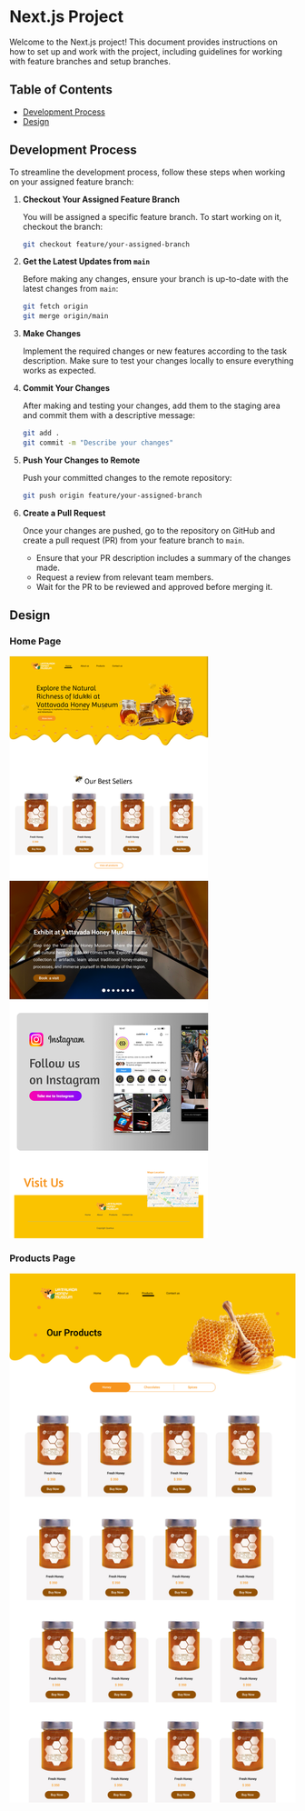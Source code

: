 # Next.js Project

Welcome to the Next.js project! This document provides instructions on how to set up and work with the project, including guidelines for working with feature branches and setup branches.

## Table of Contents

- [Development Process](#development-process)
- [Design](#design)

## Development Process

To streamline the development process, follow these steps when working on your assigned feature branch:

1. **Checkout Your Assigned Feature Branch**

   You will be assigned a specific feature branch. To start working on it, checkout the branch:

   ```bash
   git checkout feature/your-assigned-branch
   ```

2. **Get the Latest Updates from `main`**

   Before making any changes, ensure your branch is up-to-date with the latest changes from `main`:

   ```bash
   git fetch origin
   git merge origin/main
   ```

3. **Make Changes**

   Implement the required changes or new features according to the task description. Make sure to test your changes locally to ensure everything works as expected.

4. **Commit Your Changes**

   After making and testing your changes, add them to the staging area and commit them with a descriptive message:

   ```bash
   git add .
   git commit -m "Describe your changes"
   ```

5. **Push Your Changes to Remote**

   Push your committed changes to the remote repository:

   ```bash
   git push origin feature/your-assigned-branch
   ```

6. **Create a Pull Request**

   Once your changes are pushed, go to the repository on GitHub and create a pull request (PR) from your feature branch to `main`.

   - Ensure that your PR description includes a summary of the changes made.
   - Request a review from relevant team members.
   - Wait for the PR to be reviewed and approved before merging it.

## Design

### Home Page

![homepage](./design/homepage.png)

### Products Page

![homepage](./design/productspage.jpg)
